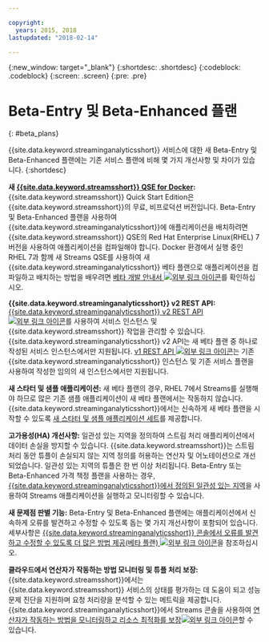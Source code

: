 ```yaml
---

copyright:
  years: 2015, 2018
lastupdated: "2018-02-14"

---
```


<!-- Attribute definitions -->
{:new_window: target="_blank"}
{:shortdesc: .shortdesc}
{:codeblock: .codeblock}
{:screen: .screen}
{:pre: .pre}

# Beta-Entry 및 Beta-Enhanced 플랜
{: #beta_plans}

{{site.data.keyword.streaminganalyticsshort}} 서비스에 대한 새 Beta-Entry 및 Beta-Enhanced 플랜에는 기존 서비스 플랜에 비해 몇 가지 개선사항 및 차이가 있습니다.
{:shortdesc}

**새 [{{site.data.keyword.streamsshort}} QSE for Docker](https://www-01.ibm.com/marketing/iwm/iwm/web/preLogin.do?source=swg-ibmistvi):** {{site.data.keyword.streamsshort}} Quick Start Edition은 {{site.data.keyword.streamsshort}}의 무료, 비프로덕션 버전입니다. Beta-Entry 및 Beta-Enhanced 플랜을 사용하여 {{site.data.keyword.streaminganalyticsshort}}에 애플리케이션을 배치하려면 {{site.data.keyword.streamsshort}} QSE의 Red Hat Enterprise Linux(RHEL) 7 버전을 사용하여 애플리케이션을 컴파일해야 합니다.
Docker 환경에서 실행 중인 RHEL 7과 함께 새 Streams QSE를 사용하여 새 {{site.data.keyword.streaminganalyticsshort}} 베타 플랜으로 애플리케이션을 컴파일하고 배치하는 방법을 배우려면 [베타 개발 안내서 ![외부 링크 아이콘](../../icons/launch-glyph.svg "외부 링크 아이콘")](https://developer.ibm.com/streamsdev/docs/cloud-beta-devguide/)를 확인하십시오.   

**{{site.data.keyword.streaminganalyticsshort}} v2 REST API:** [{{site.data.keyword.streaminganalyticsshort}} v2 REST API ![외부 링크 아이콘](../../icons/launch-glyph.svg "외부 링크 아이콘")](https://console.bluemix.net/apidocs/1939-streaming-analytics-v2#introduction)를 사용하여 서비스 인스턴스 및 {{site.data.keyword.streamsshort}} 작업을 관리할 수 있습니다. {{site.data.keyword.streaminganalyticsshort}} v2 API는 새 베타 플랜 중 하나로 작성된 서비스 인스턴스에서만 지원됩니다. [v1 REST API ![외부 링크 아이콘](../../icons/launch-glyph.svg "외부 링크 아이콘")](https://console.bluemix.net/apidocs/220-streaming-analytics?&language=node#introduction)는 기존 {{site.data.keyword.streaminganalyticsshort}} 인스턴스 및 기존 서비스 플랜을 사용하여 작성한 임의의 새 인스턴스에서만 지원됩니다.

**새 스타터 및 샘플 애플리케이션:** 새 베타 플랜의 경우, RHEL 7에서 Streams를 실행해야 하므로 많은 기존 샘플 애플리케이션이 새 베타 플랜에서는 작동하지 않습니다. {{site.data.keyword.streaminganalyticsshort}}에서는 신속하게 새 베타 플랜을 시작할 수 있도록 [새 스타터 및 샘플 애플리케이션 세트]( https://developer.ibm.com/streamsdev/docs/cloud-beta-samples/)를 제공합니다.

**고가용성(HA) 개선사항:** 일관성 있는 지역을 정의하여 스트림 처리 애플리케이션에서 데이터 손실을 방지할 수 있습니다. {{site.data.keyword.streamsshort}}는 스트림 처리 동안 튜플이 손실되지 않는 지역 정의를 허용하는 연산자 및 어노테이션으로 개선되었습니다. 일관성 있는 지역의 튜플은 한 번 이상 처리됩니다.
Beta-Entry 또는 Beta-Enhanced 가격 책정 플랜을 사용하는 경우, [{{site.data.keyword.streaminganalyticsshort}}에서 정의된 일관성 있는 지역](/docs/services/StreamingAnalytics/consistentregions.html)을 사용하여 Streams 애플리케이션을 실행하고 모니터링할 수 있습니다.

**새 문제점 판별 기능:** Beta-Entry 및 Beta-Enhanced 플랜에는 애플리케이션에서 신속하게 오류를 발견하고 수정할 수 있도록 돕는 몇 가지 개선사항이 포함되어 있습니다. 세부사항은 [{{site.data.keyword.streaminganalyticsshort}} 콘솔에서 오류를 발견하고 수정할 수 있도록 더 많은 방법 제공(베타 플랜) ![외부 링크 아이콘](../../icons/launch-glyph.svg "외부 링크 아이콘")](https://wp.me/p4IICn-4cx)을 참조하십시오.

**클라우드에서 연산자가 작동하는 방법 모니터링 및 튜플 처리 보장:** {{site.data.keyword.streamsshort}}에서는 {{site.data.keyword.streamsshort}} 서비스의 상태를 평가하는 데 도움이 되고 성능 문제 진단을 지원하며 요청 처리량을 분석할 수 있는 메트릭을 제공합니다. {{site.data.keyword.streaminganalyticsshort}}에서 Streams 콘솔을 사용하여 [연산자가 작동하는 방법을 모니터링하고 리소스 최적화를 보장![외부 링크 아이콘](../../icons/launch-glyph.svg "외부 링크 아이콘")](https://wp.me/p4IICn-4bH)할 수 있습니다.
